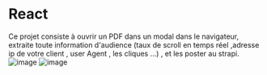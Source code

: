 # React
 Ce projet consiste à ouvrir un PDF dans un modal dans le navigateur, extraite toute information d'audience (taux de scroll en temps réel ,adresse ip de votre client , user Agent , les cliques ...) , et les poster au strapi. 
![image](https://user-images.githubusercontent.com/63958988/130069244-70c8463b-c99a-46de-a1d7-a4464e4ff94a.png)
![image](https://user-images.githubusercontent.com/63958988/130069517-e3b0dbe7-7d8e-43b5-8882-9efa6a045c7f.png)
